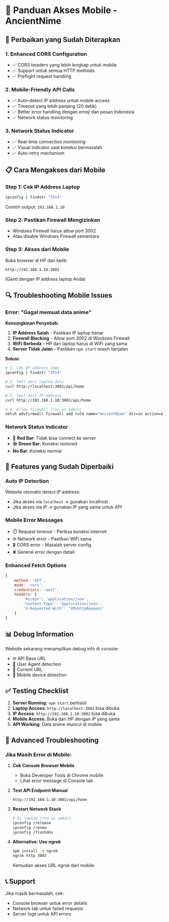 # 📱 Panduan Akses Mobile - AncientNime

## 🔧 **Perbaikan yang Sudah Diterapkan**

### **1. Enhanced CORS Configuration**
- ✅ CORS headers yang lebih lengkap untuk mobile
- ✅ Support untuk semua HTTP methods
- ✅ Preflight request handling

### **2. Mobile-Friendly API Calls**
- ✅ Auto-detect IP address untuk mobile access
- ✅ Timeout yang lebih panjang (20 detik)
- ✅ Better error handling dengan emoji dan pesan Indonesia
- ✅ Network status monitoring

### **3. Network Status Indicator**
- ✅ Real-time connection monitoring
- ✅ Visual indicator saat koneksi bermasalah
- ✅ Auto-retry mechanism

## 📋 **Cara Mengakses dari Mobile**

### **Step 1: Cek IP Address Laptop**
```bash
ipconfig | findstr "IPv4"
```
Contoh output: `192.168.1.10`

### **Step 2: Pastikan Firewall Mengizinkan**
- Windows Firewall harus allow port 3002
- Atau disable Windows Firewall sementara

### **Step 3: Akses dari Mobile**
Buka browser di HP dan ketik:
```
http://192.168.1.10:3002
```
(Ganti dengan IP address laptop Anda)

## 🔍 **Troubleshooting Mobile Issues**

### **Error: "Gagal memuat data anime"**

**Kemungkinan Penyebab:**
1. **IP Address Salah** - Pastikan IP laptop benar
2. **Firewall Blocking** - Allow port 3002 di Windows Firewall
3. **WiFi Berbeda** - HP dan laptop harus di WiFi yang sama
4. **Server Tidak Jalan** - Pastikan `npm start` masih berjalan

**Solusi:**
```bash
# 1. Cek IP address lagi
ipconfig | findstr "IPv4"

# 2. Test dari laptop dulu
curl http://localhost:3002/api/home

# 3. Test dari IP address
curl http://192.168.1.10:3002/api/home

# 4. Allow firewall (run as admin)
netsh advfirewall firewall add rule name="AncientNime" dir=in action=allow protocol=TCP localport=3002
```

### **Network Status Indicator**
- 🔴 **Red Bar**: Tidak bisa connect ke server
- 🟢 **Green Bar**: Koneksi restored
- **No Bar**: Koneksi normal

## 🚀 **Features yang Sudah Diperbaiki**

### **Auto IP Detection**
Website otomatis detect IP address:
- Jika akses via `localhost` → gunakan localhost
- Jika akses via IP → gunakan IP yang sama untuk API

### **Mobile Error Messages**
- ⏱️ Request timeout - Periksa koneksi internet
- 🌐 Network error - Pastikan WiFi sama
- 🔒 CORS error - Masalah server config
- ❌ General error dengan detail

### **Enhanced Fetch Options**
```javascript
{
    method: 'GET',
    mode: 'cors',
    credentials: 'omit',
    headers: {
        'Accept': 'application/json',
        'Content-Type': 'application/json',
        'X-Requested-With': 'XMLHttpRequest'
    }
}
```

## 📊 **Debug Information**
Website sekarang menampilkan debug info di console:
- 🌐 API Base URL
- 📱 User Agent detection
- 🔗 Current URL
- 📱 Mobile device detection

## ✅ **Testing Checklist**

1. **Server Running**: `npm start` berhasil
2. **Laptop Access**: `http://localhost:3002` bisa dibuka
3. **IP Access**: `http://192.168.1.10:3002` bisa dibuka
4. **Mobile Access**: Buka dari HP dengan IP yang sama
5. **API Working**: Data anime muncul di mobile

## 🔧 **Advanced Troubleshooting**

### **Jika Masih Error di Mobile:**

1. **Cek Console Browser Mobile**
   - Buka Developer Tools di Chrome mobile
   - Lihat error message di Console tab

2. **Test API Endpoint Manual**
   ```
   http://192.168.1.10:3002/api/home
   ```

3. **Restart Network Stack**
   ```bash
   # Di laptop (run as admin)
   ipconfig /release
   ipconfig /renew
   ipconfig /flushdns
   ```

4. **Alternative: Use ngrok**
   ```bash
   npm install -g ngrok
   ngrok http 3002
   ```
   Kemudian akses URL ngrok dari mobile.

## 📞 **Support**
Jika masih bermasalah, cek:
- Console browser untuk error details
- Network tab untuk failed requests
- Server logs untuk API errors

